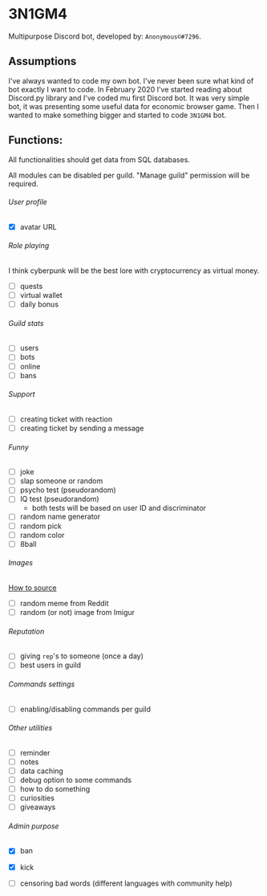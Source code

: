 # 3N1GM4
Multipurpose Discord bot, developed by: `Anonymous©#7296`.

## Assumptions
I've always wanted to code my own bot. I've never been sure what kind of bot exactly I want to code.
In February 2020 I've started reading about Discord.py library and I've coded mu first Discord bot.
It was very simple bot, it was presenting some useful data for economic browser game.
Then I wanted to make something bigger and started to code `3N1GM4` bot.

## Functions:
All functionalities should get data from SQL databases.

All modules can be disabled per guild. "Manage guild" permission will be required.

###### User profile
- [x] avatar URL

###### Role playing
I think cyberpunk will be the best lore with cryptocurrency as virtual money.
- [ ] quests
- [ ] virtual wallet
- [ ] daily bonus

###### Guild stats
- [ ] users
- [ ] bots
- [ ] online
- [ ] bans

###### Support
- [ ] creating ticket with reaction
- [ ] creating ticket by sending a message 

###### Funny
- [ ] joke
- [ ] slap someone or random
- [ ] psycho test (pseudorandom)
- [ ] IQ test (pseudorandom)
    - both tests will be based on user ID and discriminator
- [ ] random name generator
- [ ] random pick
- [ ] random color
- [ ] 8ball

###### Images
[How to source](https://stackoverflow.com/questions/57043797/discord-py-getting-random-imgur-images)
- [ ] random meme from Reddit
- [ ] random (or not) image from Imigur

###### Reputation
- [ ] giving `rep`'s to someone (once a day)
- [ ] best users in guild

###### Commands settings
- [ ] enabling/disabling commands per guild

###### Other utilities
- [ ] reminder
- [ ] notes
- [ ] data caching
- [ ] debug option to some commands
- [ ] how to do something
- [ ] curiosities
- [ ] giveaways

###### Admin purpose
- [x] ban
- [x] kick
- [ ] censoring bad words (different languages with community help)


